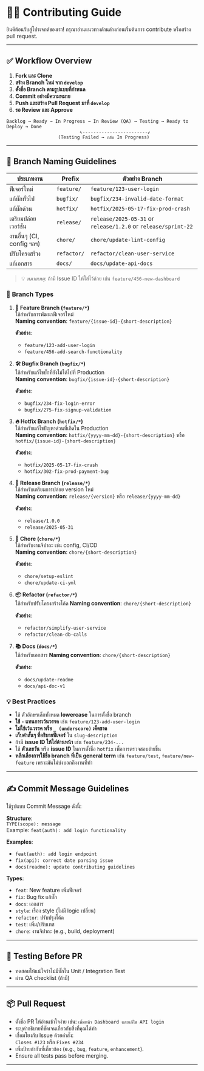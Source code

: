 # 👩‍💻 Contributing Guide

ยินดีต้อนรับสู่โปรเจกต์ของเรา! กรุณาอ่านแนวทางด้านล่างก่อนเริ่มต้นการ contribute หรือสร้าง pull request.

---

## ✅ Workflow Overview

1. **Fork และ Clone**
2. **สร้าง Branch ใหม่ จาก `develop`**
3. **ตั้งชื่อ Branch ตามรูปแบบที่กำหนด**
4. **Commit อย่างมีความหมาย**
5. **Push และสร้าง Pull Request มาที่ `develop`**
6. **รอ Review และ Approve**

```
Backlog → Ready → In Progress → In Review (QA) → Testing → Ready to Deploy → Done
                           ↖------------------------↙
                   (Testing Failed → กลับ In Progress)
```

---

## 🌿 Branch Naming Guidelines

| ประเภทงาน     | Prefix     | ตัวอย่าง Branch                        |
|----------------|------------|----------------------------------------|
| ฟีเจอร์ใหม่    | `feature/` | `feature/123-user-login`              |
| แก้บั๊กทั่วไป  | `bugfix/`  | `bugfix/234-invalid-date-format`     |
| แก้บั๊กด่วน    | `hotfix/`  | `hotfix/2025-05-17-fix-prod-crash`   |
| เตรียมปล่อยเวอร์ชัน | `release/` | `release/2025-05-31` or `release/1.2.0` or `release/sprint-22`|
| งานอื่นๆ (CI, config ฯลฯ) | `chore/`   | `chore/update-lint-config`           |
| ปรับโครงสร้าง | `refactor/`| `refactor/clean-user-service`        |
| แก้เอกสาร     | `docs/`    | `docs/update-api-docs`               |

> 💡 *หมายเหตุ*: ถ้ามี Issue ID ให้ใส่ไว้ด้วย เช่น `feature/456-new-dashboard`


### 🌱 **Branch Types**

1. **🧩 Feature Branch (`feature/*`)**  
   ใช้สำหรับการพัฒนาฟีเจอร์ใหม่  
   **Naming convention**: `feature/{issue-id}-{short-description}`  

   **ตัวอย่าง**:
   - `feature/123-add-user-login`
   - `feature/456-add-search-functionality`

2. **🛠 Bugfix Branch (`bugfix/*`)**  
   ใช้สำหรับแก้ไขบั๊กที่ยังไม่ได้ไปที่ Production  
   **Naming convention**: `bugfix/{issue-id}-{short-description}`  

   **ตัวอย่าง**:
   - `bugfix/234-fix-login-error`
   - `bugfix/275-fix-signup-validation`

3. **🔥 Hotfix Branch (`hotfix/*`)**  
   ใช้สำหรับแก้ไขปัญหาด่วนที่เกิดใน Production  
   **Naming convention**: `hotfix/{yyyy-mm-dd}-{short-description}` หรือ `hotfix/{issue-id}-{short-description}`  

   **ตัวอย่าง**:
   - `hotfix/2025-05-17-fix-crash`
   - `hotfix/302-fix-prod-payment-bug`

4. **🎯 Release Branch (`release/*`)**  
   ใช้สำหรับเตรียมการปล่อย version ใหม่  
   **Naming convention**: `release/{version}` หรือ `release/{yyyy-mm-dd}`  

   **ตัวอย่าง**:
   - `release/1.0.0`
   - `release/2025-05-31`

5. **🧹 Chore (`chore/*`)**    
   ใช้สำหรับงานจิปาถะ เช่น config, CI/CD  
   **Naming convention**: `chore/{short-description}` 

   **ตัวอย่าง**:
   - `chore/setup-eslint`
   - `chore/update-ci-yml`
     
6. **📦 Refactor (`refactor/*`)**    
   ใช้สำหรับปรับโครงสร้างโค้ด 
   **Naming convention**: `chore/{short-description}` 

   **ตัวอย่าง**:
   - `refactor/simplify-user-service`
   - `refactor/clean-db-calls`

7. **📚 Docs (`docs/*`)**    
   ใช้สำหรับเอกสาร
   **Naming convention**: `chore/{short-description}` 

   **ตัวอย่าง**:
   - `docs/update-readme`
   - `docs/api-doc-v1`

### 💡 **Best Practices**
- ใช้ ตัวอักษรเล็กทั้งหมด **lowercase**  ในการตั้งชื่อ branch
- **ใช้ `-` แทนการเว้นวรรค** เช่น `feature/123-add-user-login`
- **ไม่ใช้เว้นวรรค หรือ `_ (underscore)` เด็ดขาด**
- **เก็บคำสั้นๆ ที่อธิบายฟีเจอร์** ใน `slug-description`
- ถ้ามี **issue ID ให้ใส่ด้านหน้า** เช่น `feature/234-...`
- ใช้ **ตัวเลขวัน** หรือ **issue ID** ในการตั้งชื่อ `hotfix` เพื่อการตรวจสอบง่ายขึ้น
- **หลีกเลี่ยงการใช้ชื่อ branch ที่เป็น general term** เช่น `feature/test`, `feature/new-feature` เพราะมันไม่บ่งบอกถึงงานที่ทำ


---

## ✍️ Commit Message Guidelines

ใช้รูปแบบ Commit Message ดังนี้:

**Structure**:  
  `TYPE(scope): message`  
  Example: `feat(auth): add login functionality`

**Examples**:
- `feat(auth): add login endpoint`
- `fix(api): correct date parsing issue`
- `docs(readme): update contributing guidelines`

**Types**:
- `feat`: New feature เพิ่มฟีเจอร์
- `fix`: Bug fix แก้บั๊ก
- `docs`: เอกสาร 
- `style`: เรื่อง style (ไม่มี logic เปลี่ยน)
- `refactor`: ปรับปรุงโค้ด
- `test`: เพิ่ม/ปรับเทส
- `chore`: งานจิปาถะ (e.g., build, deployment)

---

## 🧪 Testing Before PR

- ทดสอบให้แน่ใจว่าไม่มีบั๊กใน Unit / Integration Test
- ผ่าน QA checklist (ถ้ามี)

---

## 📦 Pull Request

- ตั้งชื่อ PR ให้อ่านเข้าใจง่าย เช่น: `เพิ่มหน้า Dashboard และแก้ไข API login`
- ระบุคำอธิบายที่ชัดเจนเกี่ยวกับสิ่งที่คุณได้ทำ
- เชื่อมโยงกับ Issue ด้วยคำสั่ง:  
  `Closes #123` หรือ `Fixes #234`
- เพิ่มป้ายกำกับที่เกี่ยวข้อง (e.g., `bug`, `feature`, `enhancement`).
- Ensure all tests pass before merging.



---













